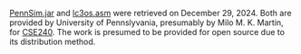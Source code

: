 [PennSim.jar](https://acg.cis.upenn.edu/milom/cse240-Fall06/pennsim/PennSim.jar) and [lc3os.asm](https://acg.cis.upenn.edu/milom/cse240-Fall06/pennsim/code/lc3os.asm) were retrieved on December 29, 2024.
Both are provided by University of Pennslyvania, presumably by Milo M. K. Martin, for [CSE240](https://acg.cis.upenn.edu/milom/cse240-Fall06/pennsim/pennsim-guide.html).
The work is presumed to be provided for open source due to its distribution method.
